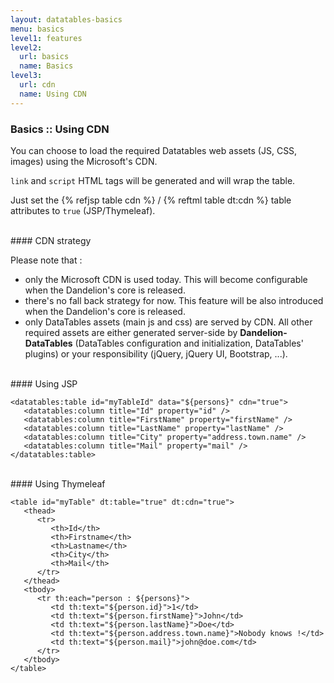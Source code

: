 ```yaml
---
layout: datatables-basics
menu: basics
level1: features
level2:
  url: basics
  name: Basics
level3:
  url: cdn
  name: Using CDN 
---
```

            
### Basics :: Using CDN

You can choose to load the required Datatables web assets (JS, CSS, images) using the Microsoft\'s CDN.

`link` and `script` HTML tags will be generated and will wrap the table.

Just set the {% refjsp table cdn %} / {% reftml table dt:cdn %} table attributes to `true` (JSP/Thymeleaf).

<br />
#### CDN strategy

Please note that :

 * only the Microsoft CDN is used today. This will become configurable when the Dandelion's core is released.
 * there's no fall back strategy for now. This feature will be also introduced when the Dandelion's core is released.
 * only DataTables assets (main js and css) are served by CDN. All other required assets are either generated server-side by **Dandelion-DataTables** (DataTables configuration and initialization, DataTables' plugins) or your responsibility (jQuery, jQuery UI, Bootstrap, ...).

<br />
#### Using JSP

	<datatables:table id="myTableId" data="${persons}" cdn="true">
	   <datatables:column title="Id" property="id" />
	   <datatables:column title="FirstName" property="firstName" />
	   <datatables:column title="LastName" property="lastName" />
	   <datatables:column title="City" property="address.town.name" />
	   <datatables:column title="Mail" property="mail" />
	</datatables:table>

<br />
#### Using Thymeleaf

	<table id="myTable" dt:table="true" dt:cdn="true">
	   <thead>
	      <tr>
	         <th>Id</th>
	         <th>Firstname</th>
	         <th>Lastname</th>
	         <th>City</th>
	         <th>Mail</th>
	      </tr>
	   </thead>
	   <tbody>
	      <tr th:each="person : ${persons}">
	         <td th:text="${person.id}">1</td>
	         <td th:text="${person.firstName}">John</td>
	         <td th:text="${person.lastName}">Doe</td>
	         <td th:text="${person.address.town.name}">Nobody knows !</td>
	         <td th:text="${person.mail}">john@doe.com</td>
	      </tr>
	   </tbody>
	</table>